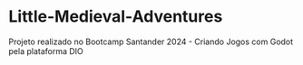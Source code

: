 # Little-Medieval-Adventures
Projeto realizado no Bootcamp Santander 2024 - Criando Jogos com Godot pela plataforma DIO

